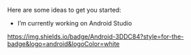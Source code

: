
Here are some ideas to get you started:

- I’m currently working on Android Studio

https://img.shields.io/badge/Android-3DDC84?style=for-the-badge&logo=android&logoColor=white

